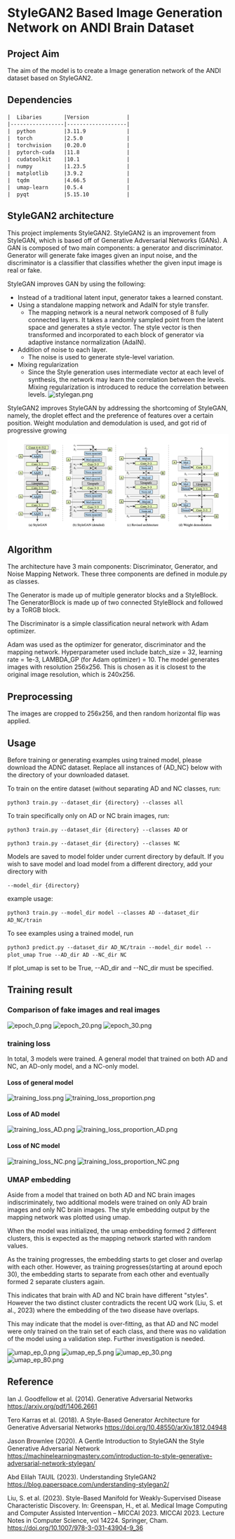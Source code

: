 # StyleGAN2 Based Image Generation Network on ANDI Brain Dataset
## Project Aim
The aim of the model is to create a Image generation network of the ANDI dataset based on StyleGAN2.

## Dependencies

    |  Libaries       |Version            |
    |-----------------|-------------------|
    |  python         |3.11.9             |
    |  torch          |2.5.0              |
    |  torchvision    |0.20.0             |
    |  pytorch-cuda   |11.8               |
    |  cudatoolkit    |10.1               |
    |  numpy          |1.23.5             |
    |  matplotlib     |3.9.2              |
    |  tqdm           |4.66.5             |
    |  umap-learn     |0.5.4              |
    |  pyqt           |5.15.10            |



## StyleGAN2 architecture

This project implements StyleGAN2. StyleGAN2 is an improvement from StyleGAN, which is based off of Generative Adversarial Networks (GANs). A GAN is composed 
of two main components: a generator and discriminator. Generator will generate fake images given an input noise, and the
discriminator is a classifier that classifies whether the given input image is real or fake.

StyleGAN improves GAN by using the following:
- Instead of a traditional latent input, generator takes a learned constant. 
- Using a standalone mapping network and AdaIN for style transfer.
  - The mapping network is a neural network composed of 8 fully connected layers. It takes a randomly sampled point from
  the latent space and generates a style vector. The style vector is then transformed and incorporated to each block of
  generator via adaptive instance normalization (AdaIN). 
- Addition of noise to each layer.
  - The noise is used to generate style-level variation.
- Mixing regularization
  - Since the Style generation uses intermediate vector at each level of synthesis, the network may learn the 
  correlation between the levels. Mixing regularization is introduced to reduce the correlation between levels.
![stylegan.png](model_images%2Fstylegan.png)

StyleGAN2 improves StyleGAN by addressing the shortcoming of StyleGAN, namely, the droplet effect and the preference of 
features over a certain position. Weight modulation and demodulation is used, and got rid of progressive growing
![stylegan2.png](stylegan2.png)
## Algorithm
The architecture have 3 main components: Discriminator, Generator, and Noise Mapping Network.
These three components are defined in module.py as classes. 

The Generator is made up of multiple generator blocks and a 
StyleBlock. The GeneratorBlock is made up of two connected StyleBlock and followed by a ToRGB block.

The Discriminator is a simple classification neural network with Adam optimizer.


Adam was used as the optimizer for generator, discriminator and the mapping network.
Hyperparameter used include batch_size = 32, learning rate = 1e-3, LAMBDA_GP (for Adam optimizer) = 10. The model 
generates images with resolution 256x256. This is chosen as it is closest to the original image resolution, which is 
240x256.

## Preprocessing
The images are cropped to 256x256, and then random horizontal flip was applied.

## Usage
Before training or generating examples using trained model, please download the ADNC dataset. Replace all instances of 
{AD_NC} below with the directory of your downloaded dataset.

To train on the entire dataset (without separating AD and NC classes, run:

```python3 train.py --dataset_dir {directory} --classes all```

To train specifically only on AD or NC brain images, run:

```python3 train.py --dataset_dir {directory} --classes AD``` or

```python3 train.py --dataset_dir {directory} --classes NC```

Models are saved to model folder under current directory by default. If you wish to save model and load model from a
different directory, add your directory with 

```--model_dir {directory}```

example usage:

`python3 train.py --model_dir model --classes AD --dataset_dir AD_NC/train`

To see examples using a trained model, run 

```python3 predict.py --dataset_dir AD_NC/train --model_dir model --plot_umap True --AD_dir AD --NC_dir NC```

If plot_umap is set to be True, --AD_dir and --NC_dir must be specified.

## Training result
### Comparison of fake images and real images
![epoch_0.png](fake_vs_real%2Fepoch_0.png)
![epoch_20.png](fake_vs_real%2Fepoch_20.png)
![epoch_30.png](fake_vs_real%2Fepoch_30.png)

### training loss
In total, 3 models were trained. A general model that trained on both AD and NC, an AD-only model, and a NC-only model.

#### Loss of general model
![training_loss.png](training%2Ftraining_loss.png)
![training_loss_proportion.png](training%2Ftraining_loss_proportion.png)

#### Loss of AD model
![training_loss_AD.png](training%2Ftraining_loss_AD.png)
![training_loss_proportion_AD.png](training%2Ftraining_loss_proportion_AD.png)

#### Loss of NC model
![training_loss_NC.png](training%2Ftraining_loss_NC.png)
![training_loss_proportion_NC.png](training%2Ftraining_loss_proportion_NC.png)

### UMAP embedding
Aside from a model that trained on both AD and NC brain images indiscriminately, two additional models were trained on 
only AD brain images and only NC brain images. The style embedding output by the mapping network was plotted using umap.

When the model was initialized, the umap embedding formed 2 different clusters, this is expected as the mapping network 
started with random values.

As the training progresses, the embedding starts to get closer and overlap with each other. However, as training 
progresses(starting at around epoch 30), the embedding starts to separate from each other and eventually formed 2 
separate clusters again.

This indicates that brain with AD and NC brain have different "styles". However the two distinct cluster contradicts the
recent UQ work (Liu, S. et al., 2023) where the embedding of the two disease have overlaps. 

This may indicate that the model is over-fitting, as that AD and NC model were only trained on the train set of each 
class, and there was no validation of the model using a validation step. Further investigation is needed.

![umap_ep_0.png](umap%20plot%2Fumap_ep_0.png)
![umap_ep_5.png](umap%20plot%2Fumap_ep_5.png)
![umap_ep_30.png](umap%20plot%2Fumap_ep_30.png)
![umap_ep_80.png](umap%20plot%2Fumap_ep_80.png)

## Reference 
Ian J. Goodfellow et al. (2014). Generative Adversarial Networks https://arxiv.org/pdf/1406.2661 

Tero Karras et al. (2018). A Style-Based Generator Architecture for Generative Adversarial Networks https://doi.org/10.48550/arXiv.1812.04948

Jason Brownlee (2020). A Gentle Introduction to StyleGAN the Style Generative Adversarial Network https://machinelearningmastery.com/introduction-to-style-generative-adversarial-network-stylegan/

Abd Elilah TAUIL (2023). Understanding StyleGAN2 https://blog.paperspace.com/understanding-stylegan2/

Liu, S. et al. (2023). Style-Based Manifold for Weakly-Supervised Disease Characteristic Discovery. In: Greenspan, H., et al. Medical Image Computing and Computer Assisted Intervention – MICCAI 2023. MICCAI 2023. Lecture Notes in Computer Science, vol 14224. Springer, Cham. https://doi.org/10.1007/978-3-031-43904-9_36